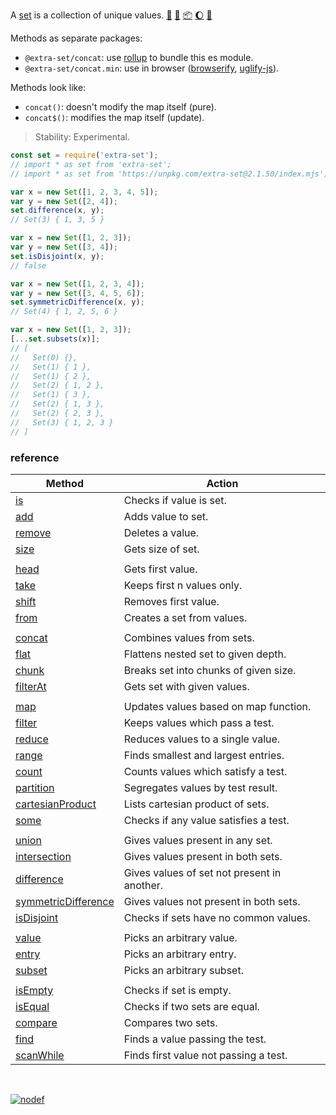 A [set] is a collection of unique values. [:running:] [:vhs:] [:package:] [:moon:] [:ledger:]

Methods as separate packages:
- `@extra-set/concat`: use [rollup] to bundle this es module.
- `@extra-set/concat.min`: use in browser ([browserify], [uglify-js]).

Methods look like:
- `concat()`: doesn't modify the map itself (pure).
- `concat$()`: modifies the map itself (update).

> Stability: Experimental.

```javascript
const set = require('extra-set');
// import * as set from 'extra-set';
// import * as set from 'https://unpkg.com/extra-set@2.1.50/index.mjs'; (deno)

var x = new Set([1, 2, 3, 4, 5]);
var y = new Set([2, 4]);
set.difference(x, y);
// Set(3) { 1, 3, 5 }

var x = new Set([1, 2, 3]);
var y = new Set([3, 4]);
set.isDisjoint(x, y);
// false

var x = new Set([1, 2, 3, 4]);
var y = new Set([3, 4, 5, 6]);
set.symmetricDifference(x, y);
// Set(4) { 1, 2, 5, 6 }

var x = new Set([1, 2, 3]);
[...set.subsets(x)];
// [
//   Set(0) {},
//   Set(1) { 1 },
//   Set(1) { 2 },
//   Set(2) { 1, 2 },
//   Set(1) { 3 },
//   Set(2) { 1, 3 },
//   Set(2) { 2, 3 },
//   Set(3) { 1, 2, 3 }
// ]
```

### reference

| Method                | Action
|-----------------------|-------
| [is]                  | Checks if value is set.
| [add]                 | Adds value to set.
| [remove]              | Deletes a value.
| [size]                | Gets size of set.
|                       | 
| [head]                | Gets first value.
| [take]                | Keeps first n values only.
| [shift]               | Removes first value.
| [from]                | Creates a set from values.
|                       | 
| [concat]              | Combines values from sets.
| [flat]                | Flattens nested set to given depth.
| [chunk]               | Breaks set into chunks of given size.
| [filterAt]            | Gets set with given values.
|                       | 
| [map]                 | Updates values based on map function.
| [filter]              | Keeps values which pass a test.
| [reduce]              | Reduces values to a single value.
| [range]               | Finds smallest and largest entries.
| [count]               | Counts values which satisfy a test.
| [partition]           | Segregates values by test result.
| [cartesianProduct]    | Lists cartesian product of sets.
| [some]                | Checks if any value satisfies a test.
|                       | 
| [union]               | Gives values present in any set.
| [intersection]        | Gives values present in both sets.
| [difference]          | Gives values of set not present in another.
| [symmetricDifference] | Gives values not present in both sets.
| [isDisjoint]          | Checks if sets have no common values.
|                       | 
| [value]               | Picks an arbitrary value.
| [entry]               | Picks an arbitrary entry.
| [subset]              | Picks an arbitrary subset.
|                       | 
| [isEmpty]             | Checks if set is empty.
| [isEqual]             | Checks if two sets are equal.
| [compare]             | Compares two sets.
| [find]                | Finds a value passing the test.
| [scanWhile]           | Finds first value not passing a test.

<br>

[![nodef](https://merferry.glitch.me/card/extra-map.svg)](https://nodef.github.io)

[set]: https://developer.mozilla.org/en-US/docs/Web/JavaScript/Reference/Global_Objects/Set
[browserify]: https://www.npmjs.com/package/browserify
[rollup]: https://www.npmjs.com/package/rollup
[uglify-js]: https://www.npmjs.com/package/uglify-js
[:package:]: https://www.npmjs.com/package/extra-set
[:moon:]: https://www.npmjs.com/package/extra-set.min
[:ledger:]: https://unpkg.com/extra-set/
[:running:]: https://npm.runkit.com/extra-set
[is]: https://github.com/nodef/extra-set/wiki/is
[add]: https://github.com/nodef/extra-set/wiki/add
[remove]: https://github.com/nodef/extra-set/wiki/remove
[size]: https://github.com/nodef/extra-set/wiki/size
[head]: https://github.com/nodef/extra-set/wiki/head
[take]: https://github.com/nodef/extra-set/wiki/take
[shift]: https://github.com/nodef/extra-set/wiki/shift
[from]: https://github.com/nodef/extra-set/wiki/from
[concat]: https://github.com/nodef/extra-set/wiki/concat
[flat]: https://github.com/nodef/extra-set/wiki/flat
[chunk]: https://github.com/nodef/extra-set/wiki/chunk
[filterAt]: https://github.com/nodef/extra-set/wiki/filterAt
[map]: https://github.com/nodef/extra-set/wiki/map
[filter]: https://github.com/nodef/extra-set/wiki/filter
[reduce]: https://github.com/nodef/extra-set/wiki/reduce
[range]: https://github.com/nodef/extra-set/wiki/range
[count]: https://github.com/nodef/extra-set/wiki/count
[partition]: https://github.com/nodef/extra-set/wiki/partition
[cartesianProduct]: https://github.com/nodef/extra-set/wiki/cartesianProduct
[some]: https://github.com/nodef/extra-set/wiki/some
[union]: https://github.com/nodef/extra-set/wiki/union
[intersection]: https://github.com/nodef/extra-set/wiki/intersection
[difference]: https://github.com/nodef/extra-set/wiki/difference
[symmetricDifference]: https://github.com/nodef/extra-set/wiki/symmetricDifference
[isDisjoint]: https://github.com/nodef/extra-set/wiki/isDisjoint
[value]: https://github.com/nodef/extra-set/wiki/value
[entry]: https://github.com/nodef/extra-set/wiki/entry
[subset]: https://github.com/nodef/extra-set/wiki/subset
[isEmpty]: https://github.com/nodef/extra-set/wiki/isEmpty
[isEqual]: https://github.com/nodef/extra-set/wiki/isEqual
[compare]: https://github.com/nodef/extra-set/wiki/compare
[find]: https://github.com/nodef/extra-set/wiki/find
[scanWhile]: https://github.com/nodef/extra-set/wiki/scanWhile
[:vhs:]: https://asciinema.org/a/339298
